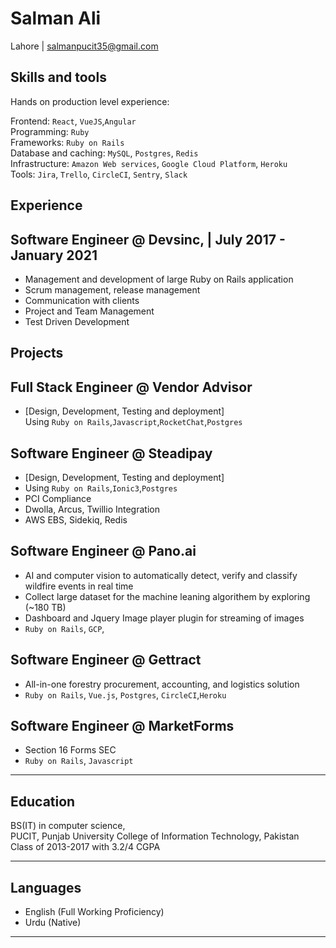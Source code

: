 # Salman Ali 
Lahore | salmanpucit35@gmail.com 


## Skills and tools

Hands on production level experience:

Frontend: `React`, `VueJS`,`Angular`
<br>Programming: `Ruby`
<br>Frameworks: `Ruby on Rails`
<br>Database and caching: `MySQL`, `Postgres`, `Redis`
<br>Infrastructure: `Amazon Web services`, `Google Cloud Platform`, `Heroku`
<br>Tools: `Jira`, `Trello`, `CircleCI`, `Sentry`, `Slack`

## Experience

## Software Engineer @ Devsinc, | July 2017 - January 2021
- Management and development of large Ruby on Rails application
- Scrum management, release management
- Communication with clients
- Project and Team Management
- Test Driven Development

## Projects

## Full Stack Engineer @ Vendor Advisor
-  [Design, Development, Testing and deployment]
  <br>Using `Ruby on Rails`,`Javascript`,`RocketChat`,`Postgres`

## Software Engineer @ Steadipay

-  [Design, Development, Testing and deployment]
  - Using `Ruby on Rails`,`Ionic3`,`Postgres`
  - PCI Compliance
  - Dwolla, Arcus, Twillio Integration
  - AWS EBS, Sidekiq, Redis

## Software Engineer @ Pano.ai
- AI and computer vision to automatically detect, verify and classify wildfire events in real time
- Collect large dataset for the machine leaning algorithem by exploring (~180 TB)
- Dashboard and Jquery Image player plugin for streaming of images
- `Ruby on Rails`, `GCP`, 

## Software Engineer @ Gettract
- All-in-one forestry procurement, accounting, and logistics solution
- `Ruby on Rails`, `Vue.js`, `Postgres`, `CircleCI`,`Heroku`

## Software Engineer @ MarketForms
- Section 16 Forms SEC
- `Ruby on Rails`, `Javascript`
<hr>

## Education
BS(IT) in computer science, <br>PUCIT, Punjab University College of Information Technology, Pakistan 
<br>Class of 2013-2017 with 3.2/4 CGPA

<hr>

## Languages
- English (Full Working Proficiency)
- Urdu (Native)

<hr>

